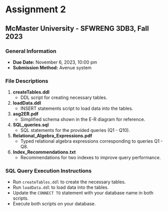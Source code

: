 # Assignment 2

## McMaster University - SFWRENG 3DB3, Fall 2023

### General Information

- **Due Date:** November 6, 2023, 10:00 pm
- **Submission Method:** Avenue system

### File Descriptions

1. **createTables.ddl**
   - DDL script for creating necessary tables.
2. **loadData.ddl**
   - INSERT statements script to load data into the tables.
3. **asg2ER.pdf**
   - Simplified schema shown in the E-R diagram for reference.
4. **SQL_queries.sql**
   - SQL statements for the provided queries (Q1 - Q10).
5. **Relational_Algebra_Expressions.pdf**
   - Typed relational algebra expressions corresponding to queries Q1 - Q8.
6. **Index_Recommendations.txt**
   - Recommendations for two indexes to improve query performance.
   
### SQL Query Execution Instructions

- Run `createTables.ddl` to create the necessary tables.
- Run `loadData.ddl` to load data into the tables.
- Update the `CONNECT TO` statement with your database name in both scripts.
- Execute both scripts on your database.
